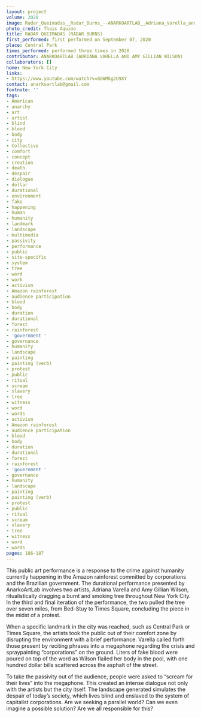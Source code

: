 ```yaml
---
layout: project
volume: 2020
image: Radar_Queimadas__Radar_Burns_--ANARKOARTLAB__Adriana_Varella_and_Amy_Gillian_Wilson_.jpg
photo_credit: Thais Aquino
title: RADAR QUEIMADAS (RADAR BURNS)
first_performed: first performed on September 07, 2020
place: Central Park
times_performed: performed three times in 2020
contributor: ANARKOARTLAB (ADRIANA VARELLA AND AMY GILLIAN WILSON)
collaborators: []
home: New York City
links:
- https://www.youtube.com/watch?v=8GWMkg2U9XY
contact: anarkoartlab@gmail.com
footnote: ''
tags:
- American
- anarchy
- art
- artist
- blind
- blood
- body
- city
- Collective
- comfort
- concept
- creation
- death
- despair
- dialogue
- dollar
- durational
- environment
- fake
- happening
- human
- humanity
- landmark
- landscape
- multimedia
- passivity
- performance
- public
- site-specific
- system
- tree
- word
- work
- activism
- Amazon rainforest
- audience participation
- blood
- body
- duration
- durational
- forest
- rainforest
- 'government '
- governance
- humanity
- landscape
- painting
- painting (verb)
- protest
- public
- ritual
- scream
- slavery
- tree
- witness
- word
- words
- activism
- Amazon rainforest
- audience participation
- blood
- body
- duration
- durational
- forest
- rainforest
- 'government '
- governance
- humanity
- landscape
- painting
- painting (verb)
- protest
- public
- ritual
- scream
- slavery
- tree
- witness
- word
- words
pages: 186-187
---
```


This public art performance is a response to the crime against humanity currently happening in the Amazon rainforest committed by corporations and the Brazilian government. The durational performance presented by AnarkoArtLab involves two artists, Adriana Varella and Amy Gillian Wilson, ritualistically dragging a burnt and smoking tree throughout New York City. In the third and final iteration of the performance, the two pulled the tree over seven miles, from Bed-Stuy to Times Square, concluding the piece in the midst of a protest.

When a specific landmark in the city was reached, such as Central Park or Times Square, the artists took the public out of their comfort zone by disrupting the environment with a brief performance. Varella called forth those present by reciting phrases into a megaphone regarding the crisis and spraypainting “corporations” on the ground. Liters of fake blood were poured on top of the word as Wilson flailed her body in the pool, with one hundred dollar bills scattered across the asphalt of the street. 

To take the passivity out of the audience, people were asked to “scream for their lives”  into the megaphone. This created an intense dialogue not only with the artists but the city itself. The landscape generated simulates the despair of today’s society, which lives blind and enslaved to the system of capitalist corporations. Are we seeking a parallel world? Can we even imagine a possible solution? Are we all responsible for this?
